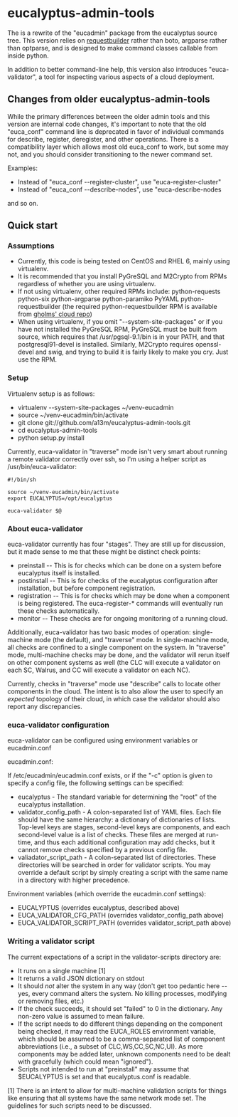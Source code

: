 eucalyptus-admin-tools
======================

The is a rewrite of the "eucadmin" package from the eucalyptus source tree.
This version relies on [requestbuilder](https://github.com/boto/requestbuilder)
rather than boto, argparse rather than optparse, and is designed to make
command classes callable from inside python.

In addition to better command-line help, this version also introduces
"euca-validator", a tool for inspecting various aspects of a cloud deployment.

## Changes from older eucalyptus-admin-tools

While the primary differences between the older admin tools and this version
are internal code changes, it's important to note that the old "euca_conf"
command line is deprecated in favor of individual commands for describe,
register, deregister, and other operations.  There is a compatibility
layer which allows most old euca_conf to work, but some may not, and you
should consider transitioning to the newer command set.

Examples:

* Instead of "euca_conf --register-cluster", use "euca-register-cluster"
* Instead of "euca_conf --describe-nodes", use "euca-describe-nodes

and so on.

## Quick start

### Assumptions

* Currently, this code is being tested on CentOS and RHEL 6, mainly using
virtualenv.
* It is recommended that you install PyGreSQL and M2Crypto from RPMs
regardless of whether you are using virtualenv.
* If not using virtualenv, other required RPMs include:  python-requests
python-six python-argparse python-paramiko PyYAML python-requestbuilder
(the required python-requestbuilder RPM is available from
[gholms' cloud repo](http://repos.fedorapeople.org/repos/gholms/cloud/epel-6/x86_64/))
* When using virtualenv, if you omit "--system-site-packages" or if you
have not installed the PyGreSQL RPM, PyGreSQL must be built from source, which
requires that /usr/pgsql-9.1/bin is in your PATH, and that postgresql91-devel
is installed.  Similarly, M2Crypto requires openssl-devel and swig, and trying
to build it is fairly likely to make you cry.  Just use the RPM.

### Setup

Virtualenv setup is as follows:

* virtualenv --system-site-packages ~/venv-eucadmin
* source ~/venv-eucadmin/bin/activate
* git clone git://github.com/a13m/eucalyptus-admin-tools.git
* cd eucalyptus-admin-tools
* python setup.py install

Currently, euca-validator in "traverse" mode isn't very smart about running a 
remote validator correctly over ssh, so I'm using a helper script as 
/usr/bin/euca-validator:

```
#!/bin/sh

source ~/venv-eucadmin/bin/activate
export EUCALYPTUS=/opt/eucalyptus

euca-validator $@
```

### About euca-validator

euca-validator currently has four "stages".  They are still up for discussion,
but it made sense to me that these might be distinct check points:

* preinstall -- This is for checks which can be done on a system before
eucalyptus itself is installed.
* postinstall -- This is for checks of the eucalyptus configuration after
installation, but before component registration.
* registration -- This is for checks which may be done when a component is
being registered.  The euca-register-* commands will eventually run these
checks automatically.
* monitor -- These checks are for ongoing monitoring of a running cloud.

Additionally, euca-validator has two basic modes of operation: single-machine
mode (the default), and "traverse" mode.  In single-machine mode, all checks
are confined to a single component on the system.  In "traverse" mode, 
multi-machine checks may be done, and the validator will rerun itself on
other component systems as well (the CLC will execute a validator on each SC, 
Walrus, and CC will execute a validator on each NC).

Currently, checks in "traverse" mode use "describe" calls to locate other
components in the cloud.  The intent is to also allow the user to specify
an _expected_ topology of their cloud, in which case the validator should also
report any discrepancies.

### euca-validator configuration

euca-validator can be configured using environment variables or eucadmin.conf

eucadmin.conf:

If /etc/eucadmin/eucadmin.conf exists, or if the "-c" option is given to
specify a config file, the following settings can be specified:

* eucalyptus - The standard variable for determining the "root" of the
eucalyptus installation.
* validator_config_path - A colon-separated list of YAML files.  Each file
should have the same hierarchy: a dictionary of dictionaries of lists. 
Top-level keys are stages, second-level keys are components, and each 
second-level value is a list of checks.  These files are merged at run-time,
and thus each additional configuration may add checks, but it cannot remove
checks specified by a previous config file.
* valiadator_script_path - A colon-separated list of directories.  These
directories will be searched in order for validator scripts.  You may
override a default script by simply creating a script with the same name in
a directory with higher precedence.

Environment variables (which override the eucadmin.conf settings):

* EUCALYPTUS (overrides eucalyptus, described above)
* EUCA_VALIDATOR_CFG_PATH (overrides validator_config_path above)
* EUCA_VALIDATOR_SCRIPT_PATH (overrides validator_script_path above)

### Writing a validator script

The current expectations of a script in the validator-scripts directory are:

* It runs on a single machine [1]
* It returns a valid JSON dictionary on stdout
* It should *not* alter the system in any way (don't get too pedantic here -- 
yes, every command alters the system.  No killing processes, modifying or
removing files, etc.)
* If the check succeeds, it should set "failed" to 0 in the dictionary.  Any
non-zero value is assumed to mean failure.
* If the script needs to do different things depending on the component being
checked, it may read the EUCA_ROLES environment variable, which should be
assumed to be a comma-separated list of component abbreviations (i.e., a subset
of CLC,WS,CC,SC,NC,UI).  As more components may be added later, unknown
components need to be dealt with gracefully (which could mean "ignored").
* Scripts not intended to run at "preinstall" may assume that $EUCALYPTUS is
set and that eucalyptus.conf is readable.

[1] There is an intent to allow for multi-machine validation scripts for things
like ensuring that all systems have the same network mode set.  The guidelines
for such scripts need to be discussed.
